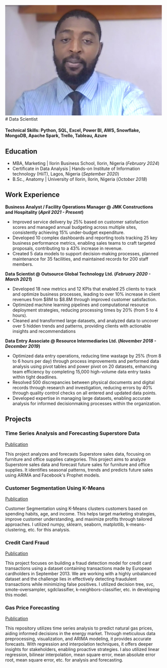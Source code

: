 <img src="/assets/images/Ray_Alo.jpg" alt="Profile Picture" class="profile-pic">
# Data Scientist

#### Technical Skills: Python, SQL, Excel, Power BI, AWS, Snowflake, MongoDB, Apache Spark, Trello, Tableau, Azure


## Education
- MBA, Marketing | Ilorin Business School, Ilorin, Nigeria (_February 2024_)
- Certificate in Data Analysis | Hands-on Institute of Information technology (HiiT), Lagos, Nigeria (_September 2020_)							       		        		
- B.Sc., Anatomy | University of Ilorin, Ilorin, Nigeria (_October 2018_)



## Work Experience
**Business Analyst / Facility Operations Manager @ JMK Constructions and Hospitality (_April 2021 - Present_)**
- Improved service delivery by 25% based on customer satisfaction scores and managed annual budgeting across multiple sites, consistently achieving 15% under-budget expenditure.
- Developed 10 complex dashboards and reporting tools tracking 25 key business performance metrics, enabling sales teams to craft targeted proposals, contributing to a 43% increase in revenue.
- Created 5 data models to support decision-making processes, planned maintenance for 35 facilities, and maintained records for 200 staff members.

**Data Scientist @ Outsource Global Technology Ltd. (_February 2020 - March 2021_)**
- Developed 18 new metrics and 12 KPIs that enabled 25 clients to track and optimize business processes, leading to over 10% increase in client revenues from $8M to $8.8M through improved customer satisfaction.
- Optimized machine learning pipelines and computational resource deployment strategies, reducing processing times by 20% (from 5 to 4 hours).
- Cleaned and transformed large datasets, and analyzed data to uncover over 5 hidden trends and patterns, providing clients with actionable insights and recommendations

**Data Entry Associate @ Resource Intermediaries Ltd. (_November 2018 - December 2019_)**
- Optimized data entry operations, reducing time wastage by 25% (from 8 to 6 hours per day) through process improvements and performed data analysis using pivot tables and power pivot on 20 datasets, enhancing team efficiency by completing 15,000 high-volume data entry tasks within tight deadlines.
- Resolved 500 discrepancies between physical documents and digital records through research and investigation, reducing errors by 40% through quality control checks on all entered and updated data points.
- Developed expertise in managing large datasets, enabling accurate analysis for informed decisionmaking processes within the organization.



## Projects
### Time Series Analysis and Forecasting Superstore Data
[Publication](https://github.com/AloRay/TIME-SERIES-ANALYSIS-AND-FORECASTING-SUPERSTORE-DATA)

This project analyzes and forecasts Superstore sales data, focusing on furniture and office supplies categories. This project aims to analyze Superstore sales data and forecast future sales for furniture and office supplies. It identifies seasonal patterns, trends and predicts future sales using ARIMA and Facebook's Prophet models.

### Customer Segmentation Using K-Means
[Publication](https://github.com/AloRay/CUSTOMER-SEGREGATION-K-MEANS-)

Customer Segmentation using K-Means clusters customers based on spending habits, age, and income. This helps target marketing strategies, improve customer understanding, and maximize profits through tailored approaches. I utilized numpy, sklearn, seaborn, matplotlib, k-means-clustering, etc. for this analysis.

###  Credit Card Fraud
[Publication](https://github.com/AloRay/CREDIT-CARD-FRAUD)

This project focuses on building a fraud detection model for credit card transactions using a dataset containing transactions made by European cardholders in September 2013. We are working with a highly unbalanced dataset and the challenge lies in effectively detecting fraudulent transactions while minimizing false positives. I utilized decision tree, svc, smote-oversampler, sgdclassifier, k-neighbors-classifier, etc. in developing this model.

###  Gas Price Forecasting
[Publication](https://github.com/AloRay/GAS-PRICE-FORECASTING)

This repository utilizes time series analysis to predict natural gas prices, aiding informed decisions in the energy market. Through meticulous data preprocessing, visualization, and ARIMA modeling, it provides accurate forecasts. With regression and interpolation techniques, it offers deeper insights for stakeholders, enabling proactive strategies. I also utilized linear regression, bilinear interpolation, mean square error, mean absolute error root, mean square error, etc. for analysis and forecasting.
